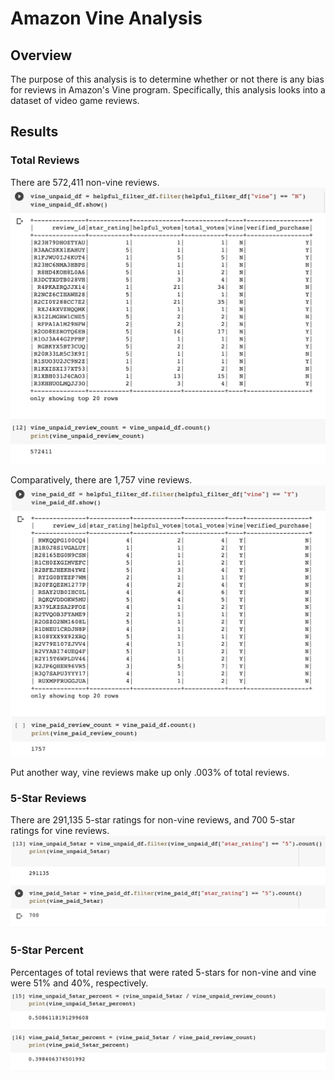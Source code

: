 # Amazon Vine Analysis

## Overview
The purpose of this analysis is to determine whether or not there is any bias for reviews in Amazon's Vine program. Specifically, this analysis looks into a dataset of video game reviews.

## Results

### Total Reviews
There are 572,411 non-vine reviews.
![image name](https://github.com/PirateSuit/Amazon_Vine_Analysis/blob/main/images/unpaid_dataframe.png)

Comparatively, there are 1,757 vine reviews.
![image name](https://github.com/PirateSuit/Amazon_Vine_Analysis/blob/main/images/paid_dataframe.png)

Put another way, vine reviews make up only .003% of total reviews.  

### 5-Star Reviews
There are 291,135 5-star ratings for non-vine reviews, and 700 5-star ratings for vine reviews.
![image name](https://github.com/PirateSuit/Amazon_Vine_Analysis/blob/main/images/5star_count.png)

### 5-Star Percent
Percentages of total reviews that were rated 5-stars for non-vine and vine were 51% and 40%, respectively.
![image name](https://github.com/PirateSuit/Amazon_Vine_Analysis/blob/main/images/5star_percent.png)

